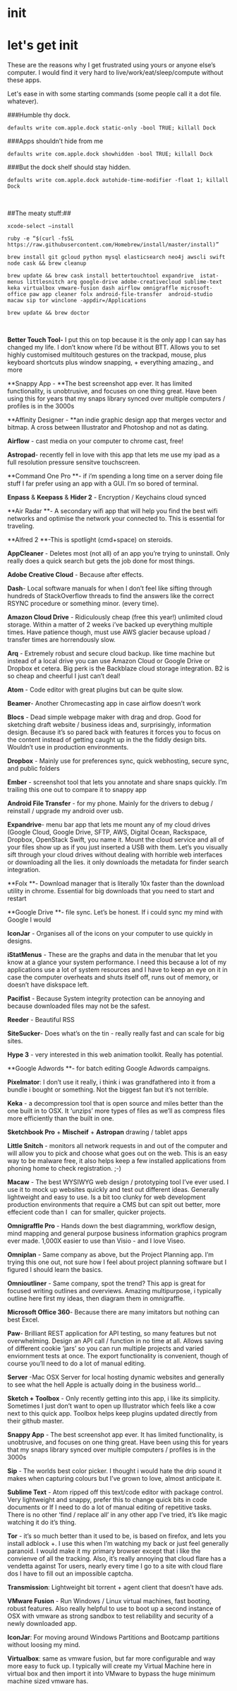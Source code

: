 # init
let's get init
====

These are the reasons why I get frustrated using yours or anyone else’s computer. I would find it very hard to live/work/eat/sleep/compute without these apps. 

Let's ease in with some starting commands (some people call it a dot file. whatever).

###Humble thy dock.

`defaults write com.apple.dock static-only -bool TRUE; killall Dock`

###Apps shouldn’t hide from me

`defaults write com.apple.dock showhidden -bool TRUE; killall Dock`

###But the dock shelf should stay hidden. 

`defaults write com.apple.dock autohide-time-modifier -float 1; killall Dock`

 

##The meaty stuff:##

`xcode-select –install`

`ruby -e “$(curl -fsSL https://raw.githubusercontent.com/Homebrew/install/master/install)” `

`brew install git gcloud python mysql elasticsearch neo4j awscli swift node cask && brew cleanup `

`brew update && brew cask install bettertouchtool expandrive  istat-menus littlesnitch arq google-drive adobe-creativecloud sublime-text keka virtualbox vmware-fusion dash airflow omnigraffle microsoft-office paw app cleaner folx android-file-transfer  android-studio macaw sip tor winclone -appdir=/Applications`

`brew update && brew doctor`

 

**Better Touch Tool-** I put this on top because it is the only app I can say has changed my life. I don’t know where I’d be without BTT. Allows you to set highly customised multitouch gestures on the trackpad, mouse, plus keyboard shortcuts plus window snapping, + everything amazing., and more 

**Snappy App - **The best screenshot app ever. It has limited functionality, is unobtrusive, and focuses on one thing great. Have been using this for years that my snaps library synced over multiple computers / profiles is in the 3000s 

**Affinity Designer - **an indie graphic design app that merges vector and bitmap. A cross between Illustrator and Photoshop and not as dating.

**Airflow** - cast media on your computer to chrome cast, free!

**Astropad**- recently fell in love with this app that lets me use my ipad as a full resolution pressure sensitve touchscreen.

**Command One Pro **- if i’m spending a long time on a server doing file stuff I far prefer using an app with a GUI. I’m so bored of terminal.

**Enpass** & **Keepass** & **Hider 2** - Encryption / Keychains cloud synced 

**Air Radar **- A secondary wifi app that will help you find the best wifi networks and optimise the network your connected to. This is essential for traveling.

**Alfred 2 **-This is spotlight (cmd+space) on steroids. 

**AppCleaner** - Deletes most (not all) of an app you’re trying to uninstall. Only really does a quick search but gets the job done for most things.

**Adobe Creative Cloud** - Because after effects.

**Dash**- Local software manuals for when I don’t feel like sifting through hundreds of StackOverflow threads to find the answers like the correct RSYNC procedure or something minor. (every time).

**Amazon Cloud Drive** - Ridiculously cheap (free this year!) unlimited cloud storage. Within a matter of 2 weeks i’ve backed up everything multiple times. Have patience though, must use AWS glacier because upload / transfer times are horrendously slow.

**Arq** - Extremely robust and secure cloud backup. like time machine but instead of a local drive you can use Amazon Cloud or Google Drive or Dropbox et cetera. Big perk is the Backblaze cloud storage integration. B2 is so cheap and cheerful I just can’t deal!

**Atom** - Code editor with great plugins but can be quite slow.

**Beamer**- Another Chromecasting app in case airflow doesn’t work

**Blocs** - Dead simple webpage maker with drag and drop. Good for sketching draft website / business ideas and, surprisingly, information design. Because it’s so pared back with features it forces you to focus on the content instead of getting caught up in the the fiddly design bits. Wouldn’t use in production environments.

**Dropbox** - Mainly use for preferences sync, quick webhosting, secure sync, and public folders

**Ember** - screenshot tool that lets you annotate and share snaps quickly. I’m trailing this one out to compare it to snappy app

**Android File Transfer** - for my phone. Mainly for the drivers to debug / reinstall / upgrade my android over usb.

**Expandrive**- menu bar app that lets me mount any of my cloud drives (Google Cloud, Google Drive, SFTP, AWS, Digital Ocean, Rackspace, Dropbox, OpenStack Swift, you name it. Mount the cloud service and all of your files show up as if you just inserted a USB with them. Let’s you visually sift through your cloud drives without dealing with horrible web interfaces or downloading all the lies. it only downloads the metadata for finder search integration.

**Folx **- Download manager that is literally 10x faster than the download utility in chrome. Essential for big downloads that you need to start and restart

**Google Drive **- file sync. Let’s be honest. If i could sync my mind with Google I would 

**IconJar** - Organises all of the icons on your computer to use quickly in designs. 

**iStatMenus** - These are the graphs and data in the menubar that let you know at a glance your system performance. I need this because a lot of my applications use a lot of system resources and I have to keep an eye on it in case the computer overheats and shuts itself off, runs out of memory, or doesn’t have diskspace left. 

**Pacifist** - Because System integrity protection can be annoying and because downloaded files may not be the safest.

**Reeder** - Beautiful RSS

**SiteSucker**- Does what’s on the tin - really really fast and can scale for big sites.

**Hype 3** - very interested in this web animation toolkit. Really has potential.

**Google Adwords **- for batch editing Google Adwords campaigns.

**Pixelmator**: I don’t use it really, i think i was grandfathered into it from a bundle i bought or something. Not the biggest fan but it’s not terrible.

**Keka** - a decompression tool that is open source and miles better than the one built in to OSX. It ‘unzips’ more types of files as we’ll as compress files more efficiently than the built in one.

**Sketchbook Pro** + **Mischeif** + **Astropan** drawing / tablet apps 

**Little Snitch** - monitors all network requests in and out of the computer and will allow you to pick and choose what goes out on the web. This is an easy way to be malware free, it also helps keep a few installed applications from phoning home to check registration. ;-)

**Macaw** - The best WYSIWYG web design / prototyping tool I’ve ever used. I use it to mock up websites quickly and test out different ideas. Generally lightweight and easy to use. Is a bit too clunky for web development production environments that require a CMS but can spit out better, more effecient code than I  can for smaller, quicker projects.

**Omnigraffle Pro** - Hands down the best diagramming, workflow design, mind mapping and general purpose business information graphics program ever made. 1,000X easier to use than Visio - and I love Viseo. 

**Omniplan** - Same company as above, but the Project Planning app. I’m trying this one out, not sure how I feel about project planning software but I figured I should learn the basics.

**Omnioutliner** - Same company, spot the trend? This app is great for focused writing outlines and overviews. Amazing multipurpose, i typically outline here first my ideas, then diagram them in omnigraffle.

**Microsoft Office 360**- Because there are many imitators but nothing can best Excel.

**Paw**- Brilliant REST application for API testing, so many features but not overwhelming. Design an API call / function in no time at all. Allows saving of different cookie ‘jars’ so you can run multiple projects and varied enviornment tests at once. The export functionality is convenient, though of course you’ll need to do a lot of manual editing.

**Server** -Mac OSX Server for local hosting dynamic websites and generally to see what the hell Apple is actually doing in the business world…

**Sketch + Toolbox** - Only recently getting into this app, i like its simplicity. Sometimes I just don’t want to open up Illustrator which feels like a cow next to this quick app. Toolbox helps keep plugins updated directly from their github master. 

**Snappy App** - The best screenshot app ever. It has limited functionality, is unobtrusive, and focuses on one thing great. Have been using this for years that my snaps library synced over multiple computers / profiles is in the 3000s 

**Sip** - The worlds best color picker. I thought i would hate the drip sound it makes when capturing colours but I’ve grown to love, almost anticipate it.

**Sublime Text** - Atom ripped off this text/code editor with package control. Very lightweight and snappy, prefer this to change quick bits in code documents or If I need to do a lot of manual editing of repetitive tasks. There is no other ‘find / replace all’ in any other app I’ve tried, it’s like magic watching it do it’s thing.

**Tor** - it’s so much better than it used to be, is based on firefox, and lets you install adblock +. I use this when I’m watching my back or just feel generally paranoid. I would make it my primary browser except that i like the convienve of all the tracking. Also, it’s really annoying that cloud flare has a vendetta against Tor users, nearly every time I go to a site with cloud flare dos I have to fill out an impossible captcha. 

**Transmission**: Lightweight bit torrent + agent client that doesn’t have ads.

**VMware Fusion** - Run Windows / Linux virtual machines, fast booting, robust features. Also really helpful to use to boot up a second instance of OSX with vmware as strong sandbox to test reliability and security of a newly downloaded app.

**IconJar**: For moving around Windows Partitions and Bootcamp partitions without loosing my mind.

**Virtualbox**: same as vmware fusion, but far more configurable and way more easy to fuck up. I typically will create my Virtual Machine here in virtual box and then import it into VMware to bypass the huge minimum machine sized vmware has. 

